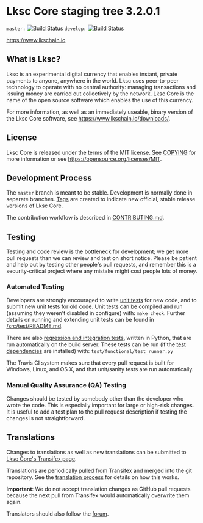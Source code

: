 Lksc Core staging tree 3.2.0.1
===========================

`master:` [![Build Status](https://travis-ci.org/lkspay/lks.svg?branch=master)](https://travis-ci.org/LKSCOIN/LKSCOIN) `develop:` [![Build Status](https://travis-ci.org/lkspay/lks.svg?branch=develop)](https://travis-ci.org/LKSCOIN/LKSCOIN/branches)

https://www.lkschain.io


What is Lksc?
-------------

Lksc is an experimental digital currency that enables instant, private
payments to anyone, anywhere in the world. Lksc uses peer-to-peer technology
to operate with no central authority: managing transactions and issuing money
are carried out collectively by the network. Lksc Core is the name of the open
source software which enables the use of this currency.

For more information, as well as an immediately useable, binary version of
the Lksc Core software, see https://www.lkschain.io/downloads/.


License
-------

Lksc Core is released under the terms of the MIT license. See [COPYING](COPYING) for more
information or see https://opensource.org/licenses/MIT.

Development Process
-------------------

The `master` branch is meant to be stable. Development is normally done in separate branches.
[Tags](https://github.com/LKSCOIN/LKSCOIN/tags) are created to indicate new official,
stable release versions of Lksc Core.

The contribution workflow is described in [CONTRIBUTING.md](CONTRIBUTING.md).

Testing
-------

Testing and code review is the bottleneck for development; we get more pull
requests than we can review and test on short notice. Please be patient and help out by testing
other people's pull requests, and remember this is a security-critical project where any mistake might cost people
lots of money.

### Automated Testing

Developers are strongly encouraged to write [unit tests](src/test/README.md) for new code, and to
submit new unit tests for old code. Unit tests can be compiled and run
(assuming they weren't disabled in configure) with: `make check`. Further details on running
and extending unit tests can be found in [/src/test/README.md](/src/test/README.md).

There are also [regression and integration tests](/test), written
in Python, that are run automatically on the build server.
These tests can be run (if the [test dependencies](/test) are installed) with: `test/functional/test_runner.py`

The Travis CI system makes sure that every pull request is built for Windows, Linux, and OS X, and that unit/sanity tests are run automatically.

### Manual Quality Assurance (QA) Testing

Changes should be tested by somebody other than the developer who wrote the
code. This is especially important for large or high-risk changes. It is useful
to add a test plan to the pull request description if testing the changes is
not straightforward.

Translations
------------

Changes to translations as well as new translations can be submitted to
[Lksc Core's Transifex page](https://www.transifex.com/projects/p/lks/).

Translations are periodically pulled from Transifex and merged into the git repository. See the
[translation process](doc/translation_process.md) for details on how this works.

**Important**: We do not accept translation changes as GitHub pull requests because the next
pull from Transifex would automatically overwrite them again.

Translators should also follow the [forum](https://www.lksfoundation.org/blog).

